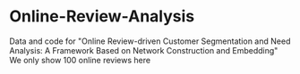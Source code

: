 # Online-Review-Analysis
Data and code for "Online Review-driven Customer Segmentation and Need Analysis: A Framework Based on Network Construction and Embedding"
We only show 100 online reviews here 
